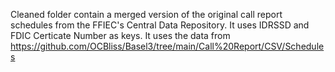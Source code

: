Cleaned folder contain a merged version of the original call report schedules from the FFIEC's Central Data Repository. 
It uses IDRSSD and FDIC Certicate Number as keys.
It uses the data from https://github.com/OCBliss/Basel3/tree/main/Call%20Report/CSV/Schedules
